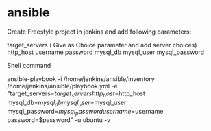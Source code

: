 # ansible

Create Freestyle project in jenkins and add following parameters:

target_servers ( Give as Choice parameter and add server choices)
http_host
username
password
mysql_db
mysql_user
mysql_password

Shell command

ansible-playbook -i /home/jenkins/ansible/inventory /home/jenkins/ansible/playbook.yml -e "target_servers=$target_servers http_host=$http_host mysql_db=$mysql_db mysql_user=$mysql_user mysql_password=$mysql_password username=$username password=$password" -u ubuntu -v
